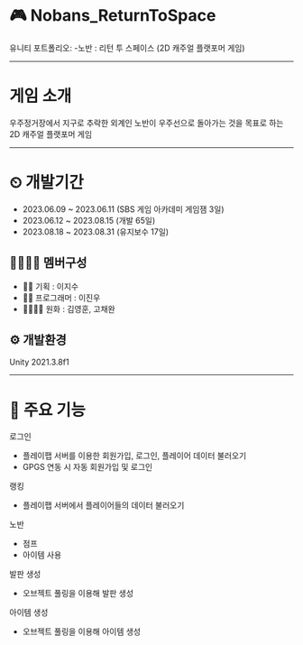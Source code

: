 # 🎮 Nobans_ReturnToSpace
유니티 포트폴리오: 
-노반 : 리턴 투 스페이스 (2D 캐주얼 플랫포머 게임)

---

# 게임 소개
우주정거장에서 지구로 추락한 외계인 노반이 우주선으로 돌아가는 것을 목표로 하는 2D 캐주얼 플랫포머 게임

---

# ⏲ 개발기간
- 2023.06.09 ~ 2023.06.11 (SBS 게임 아카데미 게임잼 3일)
- 2023.06.12 ~ 2023.08.15 (개발 65일)
- 2023.08.18 ~ 2023.08.31 (유지보수 17일)

## 👨‍👨‍👧‍👧 멤버구성
- 👩‍🏫 기획 : 이지수
- 👨‍💻 프로그래머 : 이진우
- 👨‍🎨👩‍🎨 원화 : 김영훈, 고채완

## ⚙️ 개발환경
Unity 2021.3.8f1

---

# 📌 주요 기능

로그인
- 플레이팹 서버를 이용한 회원가입, 로그인, 플레이어 데이터 불러오기
- GPGS 연동 시 자동 회원가입 및 로그인

랭킹
- 플레이팹 서버에서 플레이어들의 데이터 불러오기

노반
- 점프
- 아이템 사용

발판 생성
- 오브젝트 풀링을 이용해 발판 생성

아이템 생성
- 오브젝트 풀링을 이용해 아이템 생성


